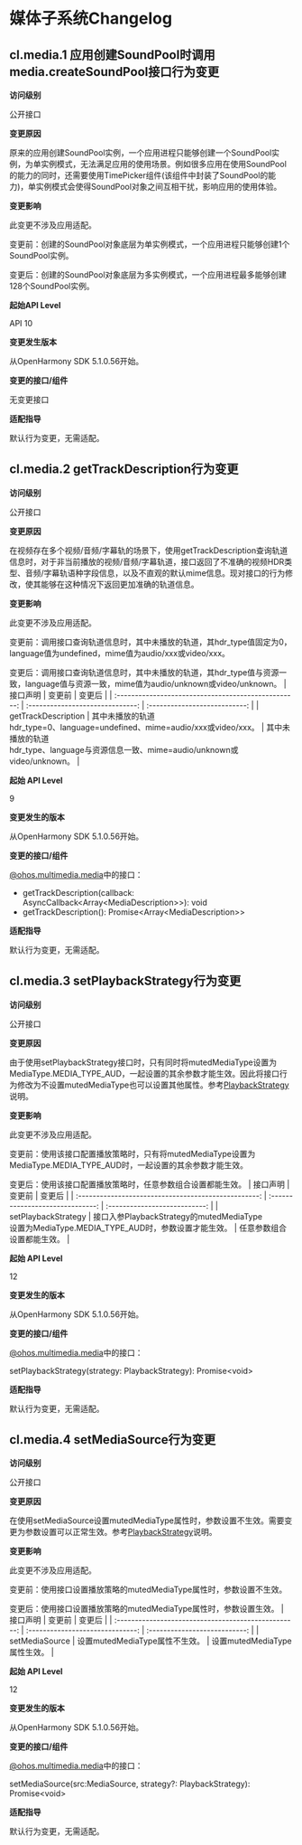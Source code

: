 # 媒体子系统Changelog

## cl.media.1 应用创建SoundPool时调用media.createSoundPool接口行为变更

**访问级别**

公开接口

**变更原因**

原来的应用创建SoundPool实例，一个应用进程只能够创建一个SoundPool实例，为单实例模式，无法满足应用的使用场景。例如很多应用在使用SoundPool的能力的同时，还需要使用TimePicker组件(该组件中封装了SoundPool的能力)，单实例模式会使得SoundPool对象之间互相干扰，影响应用的使用体验。

**变更影响**

此变更不涉及应用适配。

变更前：创建的SoundPool对象底层为单实例模式，一个应用进程只能够创建1个SoundPool实例。

变更后：创建的SoundPool对象底层为多实例模式，一个应用进程最多能够创建128个SoundPool实例。

**起始API Level**

API 10

**变更发生版本**

从OpenHarmony SDK 5.1.0.56开始。

**变更的接口/组件**

无变更接口

**适配指导**

默认行为变更，无需适配。

## cl.media.2 	getTrackDescription行为变更

**访问级别**

公开接口

**变更原因**

在视频存在多个视频/音频/字幕轨的场景下，使用getTrackDescription查询轨道信息时，对于非当前播放的视频/音频/字幕轨道，接口返回了不准确的视频HDR类型、音频/字幕轨语种字段信息，以及不直观的默认mime信息。现对接口的行为修改，使其能够在这种情况下返回更加准确的轨道信息。

**变更影响**

此变更不涉及应用适配。

变更前：调用接口查询轨道信息时，其中未播放的轨道，其hdr_type值固定为0，language值为undefined，mime值为audio/xxx或video/xxx。

变更后：调用接口查询轨道信息时，其中未播放的轨道，其hdr_type值与资源一致，language值与资源一致，mime值为audio/unknown或video/unknown。
|                       接口声明                        |           变更前            |           变更后         |
| :--------------------------------------------------: | :------------------------------: | :---------------------------: |
| getTrackDescription  |        其中未播放的轨道<br/>hdr_type=0、language=undefined、mime=audio/xxx或video/xxx。        |    其中未播放的轨道<br/>hdr_type、language与资源信息一致、mime=audio/unknown或video/unknown。    |

**起始 API Level**

9

**变更发生的版本**

从OpenHarmony SDK 5.1.0.56开始。

**变更的接口/组件**

[@ohos.multimedia.media](../../../application-dev/reference/apis-media-kit/js-apis-media.md)中的接口：
- getTrackDescription(callback: AsyncCallback\<Array\<MediaDescription\>\>): void
- getTrackDescription(): Promise\<Array\<MediaDescription\>\>

**适配指导**

默认行为变更，无需适配。

## cl.media.3 	setPlaybackStrategy行为变更

**访问级别**

公开接口

**变更原因**

由于使用setPlaybackStrategy接口时，只有同时将mutedMediaType设置为MediaType.MEDIA_TYPE_AUD，一起设置的其余参数才能生效。因此将接口行为修改为不设置mutedMediaType也可以设置其他属性。参考[PlaybackStrategy](../../../application-dev/reference/apis-media-kit/js-apis-media.md#playbackstrategy12)说明。

**变更影响**

此变更不涉及应用适配。

变更前：使用该接口配置播放策略时，只有将mutedMediaType设置为MediaType.MEDIA_TYPE_AUD时，一起设置的其余参数才能生效。

变更后：使用该接口配置播放策略时，任意参数组合设置都能生效。
|                       接口声明                        |           变更前            |           变更后         |
| :--------------------------------------------------: | :------------------------------: | :---------------------------: |
| setPlaybackStrategy  |      接口入参PlaybackStrategy的mutedMediaType<br/>设置为MediaType.MEDIA_TYPE_AUD时，参数设置才能生效。          |    任意参数组合设置都能生效。    |

**起始 API Level**

12

**变更发生的版本**

从OpenHarmony SDK 5.1.0.56开始。

**变更的接口/组件**

[@ohos.multimedia.media](../../../application-dev/reference/apis-media-kit/js-apis-media.md)中的接口：

setPlaybackStrategy(strategy: PlaybackStrategy): Promise\<void\>

**适配指导**

默认行为变更，无需适配。

## cl.media.4 	setMediaSource行为变更

**访问级别**

公开接口

**变更原因**

在使用setMediaSource设置mutedMediaType属性时，参数设置不生效。需要变更为参数设置可以正常生效。参考[PlaybackStrategy](../../../application-dev/reference/apis-media-kit/js-apis-media.md#playbackstrategy12)说明。

**变更影响**

此变更不涉及应用适配。

变更前：使用接口设置播放策略的mutedMediaType属性时，参数设置不生效。

变更后：使用接口设置播放策略的mutedMediaType属性时，参数设置生效。
|                       接口声明                        |           变更前            |           变更后         |
| :--------------------------------------------------: | :------------------------------: | :---------------------------: |
| setMediaSource  |      设置mutedMediaType属性不生效。          |    设置mutedMediaType属性生效。    |

**起始 API Level**

12

**变更发生的版本**

从OpenHarmony SDK 5.1.0.56开始。

**变更的接口/组件**

[@ohos.multimedia.media](../../../application-dev/reference/apis-media-kit/js-apis-media.md)中的接口：

setMediaSource(src:MediaSource, strategy?: PlaybackStrategy): Promise\<void\>

**适配指导**

默认行为变更，无需适配。
